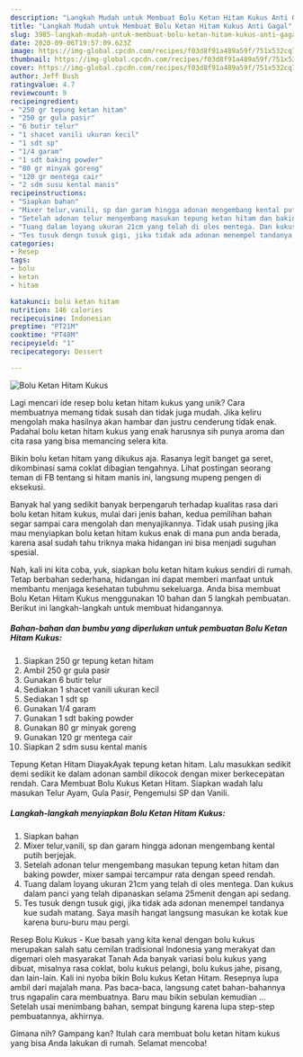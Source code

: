 ```yaml
---
description: "Langkah Mudah untuk Membuat Bolu Ketan Hitam Kukus Anti Gagal"
title: "Langkah Mudah untuk Membuat Bolu Ketan Hitam Kukus Anti Gagal"
slug: 3985-langkah-mudah-untuk-membuat-bolu-ketan-hitam-kukus-anti-gagal
date: 2020-09-06T19:57:09.623Z
image: https://img-global.cpcdn.com/recipes/f03d8f91a489a59f/751x532cq70/bolu-ketan-hitam-kukus-foto-resep-utama.jpg
thumbnail: https://img-global.cpcdn.com/recipes/f03d8f91a489a59f/751x532cq70/bolu-ketan-hitam-kukus-foto-resep-utama.jpg
cover: https://img-global.cpcdn.com/recipes/f03d8f91a489a59f/751x532cq70/bolu-ketan-hitam-kukus-foto-resep-utama.jpg
author: Jeff Bush
ratingvalue: 4.7
reviewcount: 9
recipeingredient:
- "250 gr tepung ketan hitam"
- "250 gr gula pasir"
- "6 butir telur"
- "1 shacet vanili ukuran kecil"
- "1 sdt sp"
- "1/4 garam"
- "1 sdt baking powder"
- "80 gr minyak goreng"
- "120 gr mentega cair"
- "2 sdm susu kental manis"
recipeinstructions:
- "Siapkan bahan"
- "Mixer telur,vanili, sp dan garam hingga adonan mengembang kental putih berjejak."
- "Setelah adonan telur mengembang masukan tepung ketan hitam dan baking powder, mixer sampai tercampur rata dengan speed rendah."
- "Tuang dalam loyang ukuran 21cm yang telah di oles mentega. Dan kukus dalam panci yang telah dipanaskan selama 25menit dengan api sedang."
- "Tes tusuk dengn tusuk gigi, jika tidak ada adonan menempel tandanya kue sudah matang. Saya masih hangat langsung masukan ke kotak kue karena buru-buru mau pergi."
categories:
- Resep
tags:
- bolu
- ketan
- hitam

katakunci: bolu ketan hitam 
nutrition: 146 calories
recipecuisine: Indonesian
preptime: "PT21M"
cooktime: "PT48M"
recipeyield: "1"
recipecategory: Dessert

---
```



![Bolu Ketan Hitam Kukus](https://img-global.cpcdn.com/recipes/f03d8f91a489a59f/751x532cq70/bolu-ketan-hitam-kukus-foto-resep-utama.jpg)

Lagi mencari ide resep bolu ketan hitam kukus yang unik? Cara membuatnya memang tidak susah dan tidak juga mudah. Jika keliru mengolah maka hasilnya akan hambar dan justru cenderung tidak enak. Padahal bolu ketan hitam kukus yang enak harusnya sih punya aroma dan cita rasa yang bisa memancing selera kita.

Bikin bolu ketan hitam yang dikukus aja. Rasanya legit banget ga seret, dikombinasi sama coklat dibagian tengahnya. Lihat postingan seorang teman di FB tentang si hitam manis ini, langsung mupeng pengen di eksekusi.

Banyak hal yang sedikit banyak berpengaruh terhadap kualitas rasa dari bolu ketan hitam kukus, mulai dari jenis bahan, kedua pemilihan bahan segar sampai cara mengolah dan menyajikannya. Tidak usah pusing jika mau menyiapkan bolu ketan hitam kukus enak di mana pun anda berada, karena asal sudah tahu triknya maka hidangan ini bisa menjadi suguhan spesial.


Nah, kali ini kita coba, yuk, siapkan bolu ketan hitam kukus sendiri di rumah. Tetap berbahan sederhana, hidangan ini dapat memberi manfaat untuk membantu menjaga kesehatan tubuhmu sekeluarga. Anda bisa membuat Bolu Ketan Hitam Kukus menggunakan 10 bahan dan 5 langkah pembuatan. Berikut ini langkah-langkah untuk membuat hidangannya.

<!--inarticleads1-->

##### Bahan-bahan dan bumbu yang diperlukan untuk pembuatan Bolu Ketan Hitam Kukus:

1. Siapkan 250 gr tepung ketan hitam
1. Ambil 250 gr gula pasir
1. Gunakan 6 butir telur
1. Sediakan 1 shacet vanili ukuran kecil
1. Sediakan 1 sdt sp
1. Gunakan 1/4 garam
1. Gunakan 1 sdt baking powder
1. Gunakan 80 gr minyak goreng
1. Gunakan 120 gr mentega cair
1. Siapkan 2 sdm susu kental manis


Tepung Ketan Hitam DiayakAyak tepung ketan hitam. Lalu masukkan sedikit demi sedikit ke dalam adonan sambil dikocok dengan mixer berkecepatan rendah. Cara Membuat Bolu Kukus Ketan Hitam. Siapkan wadah lalu masukan Telur Ayam, Gula Pasir, Pengemulsi SP dan Vanili. 

<!--inarticleads2-->

##### Langkah-langkah menyiapkan Bolu Ketan Hitam Kukus:

1. Siapkan bahan
1. Mixer telur,vanili, sp dan garam hingga adonan mengembang kental putih berjejak.
1. Setelah adonan telur mengembang masukan tepung ketan hitam dan baking powder, mixer sampai tercampur rata dengan speed rendah.
1. Tuang dalam loyang ukuran 21cm yang telah di oles mentega. Dan kukus dalam panci yang telah dipanaskan selama 25menit dengan api sedang.
1. Tes tusuk dengn tusuk gigi, jika tidak ada adonan menempel tandanya kue sudah matang. Saya masih hangat langsung masukan ke kotak kue karena buru-buru mau pergi.


Resep Bolu Kukus - Kue basah yang kita kenal dengan bolu kukus merupakan salah satu cemilan tradisional Indonesia yang merakyat dan digemari oleh masyarakat Tanah Ada banyak variasi bolu kukus yang dibuat, misalnya rasa coklat, bolu kukus pelangi, bolu kukus jahe, pisang, dan lain-lain. Kali ini nyoba bikin Bolu kukus Ketan Hitam. Resepnya lupa ambil dari majalah mana. Pas baca-baca, langsung catet bahan-bahannya trus ngapalin cara membuatnya. Baru mau bikin sebulan kemudian … Setelah usai menimbang bahan, sempat bingung karena lupa step-step pembuatannya, akhirnya. 

Gimana nih? Gampang kan? Itulah cara membuat bolu ketan hitam kukus yang bisa Anda lakukan di rumah. Selamat mencoba!

